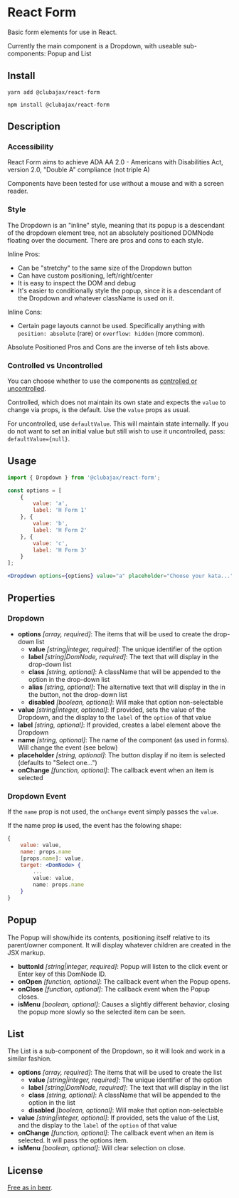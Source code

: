 # React Form

Basic form elements for use in React.

Currently the main component is a Dropdown, with useable sub-components: Popup and List

## Install

    yarn add @clubajax/react-form

    npm install @clubajax/react-form

## Description

### Accessibility

React Form aims to achieve ADA AA 2.0 - Americans with Disabilities Act, version 2.0, "Double A" compliance (not triple A)

Components have been tested for use without a mouse and with a screen reader.

### Style
The Dropdown is an "inline" style, meaning that its popup is a descendant of the dropdown element tree, not an absolutely
positioned DOMNode floating over the document. There are pros and cons to each style.

Inline Pros:

 * Can be "stretchy" to the same size of the Dropdown button
 * Can have custom positioning, left/right/center
 * It is easy to inspect the DOM and debug
 * It's easier to conditionally style the popup, since it is a descendant of the Dropdown and whatever className is used on it.

Inline Cons:

 * Certain page layouts cannot be used. Specifically anything with `position: absolute` (rare) or `overflow: hidden` (more common).

Absolute Positioned Pros and Cons are the inverse of teh lists above.

### Controlled vs Uncontrolled

You can choose whether to use the components as [controlled or uncontrolled](https://reactjs.org/docs/uncontrolled-components.html).

Controlled, which does not maintain its own state and expects the `value` to change via props, is the default. Use the `value` props as usual.

For uncontrolled, use `defaultValue`. This will maintain state internally. If you do not want to set an initial value but still wish
to use it uncontrolled, pass: `defaultValue={null}`.

## Usage

```jsx harmony
import { Dropdown } from '@clubajax/react-form';

const options = [
    {
        value: 'a',
        label: 'H Form 1'
    }, {
        value: 'b',
        label: 'H Form 2'
    }, {
        value: 'c',
        label: 'H Form 3'
    }
];

<Dropdown options={options} value="a" placeholder="Choose your kata..." label="Forms" />
```

## Properties

### Dropdown

 * **options** *[array, required]*: The items that will be used to create the drop-down list
   * **value** *[string|integer, required]*: The unique identifier of the option
   * **label** *[string|DomNode, required]*: The text that will display in the drop-down list
   * **class** *[string, optional]*: A className that will be appended to the option in the drop-down list
   * **alias** *[string, optional]*: The alternative text that will display in the in the button, not the drop-down list
   * **disabled** *[boolean, optional]*: Will make that option non-selectable
 * **value** *[string|integer, optional]*: If provided, sets the value of the Dropdown, and the display to the `label` of the `option` of that value
 * **label** *[string, optional]*: If provided, creates a label element above the Dropdown
 * **name** *[string, optional]*: The name of the component (as used in forms). Will change the event (see below)
 * **placeholder** *[string, optional]*: The button display if no item is selected (defaults to "Select one...")
 * **onChange** *[function, optional]*: The callback event when an item is selected

### Dropdown Event

If the `name` prop is not used, the `onChange` event simply passes the `value`.

If the name prop **is** used, the event has the folowing shape:

```jsx harmony
{
    value: value,
    name: props.name
    [props.name]: value,
    target: <DomNode> {
        ...
        value: value,
        name: props.name
    }
}
```
## Popup

The Popup will show/hide its contents, positioning itself relative to its parent/owner component. It will display whatever
children are created in the JSX markup.

 * **buttonId** *[string|integer, required]*: Popup will listen to the click event or Enter key of this DomNode ID.
 * **onOpen** *[function, optional]*: The callback event when the Popup opens.
 * **onClose** *[function, optional]*: The callback event when the Popup closes.
 * **isMenu** *[boolean, optional]*: Causes a slightly different behavior, closing the popup more slowly so the selected item can be seen.

## List

The List is a sub-component of the Dropdown, so it will look and work in a similar fashion.

 * **options** *[array, required]*: The items that will be used to create the list
   * **value** *[string|integer, required]*: The unique identifier of the option
   * **label** *[string|DomNode, required]*: The text that will display in the list
   * **class** *[string, optional]*: A className that will be appended to the option in the list
   * **disabled** *[boolean, optional]*: Will make that option non-selectable
 * **value** *[string|integer, optional]*: If provided, sets the value of the List, and the display to the `label` of the `option` of that value
 * **onChange** *[function, optional]*: The callback event when an item is selected. It will pass the options item.
 * **isMenu** *[boolean, optional]*: Will clear selection on close.

 ## License

 [Free as in beer](./LICENSE).